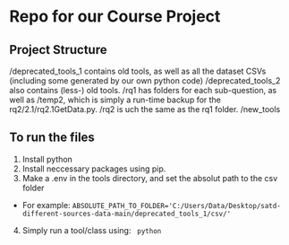 # Repo for our Course Project

## Project Structure 
/deprecated_tools_1 contains old tools, as well as all the dataset CSVs (including some generated by our own python code)
/deprecated_tools_2 also contains (less-) old tools.
/rq1 has folders for each sub-question, as well as /temp2, which is simply a run-time backup for the rq2/2.1/rq2.1GetData.py.
/rq2 is uch the same as the rq1 folder.
/new_tools 

## To run the files
1. Install python
2. Install neccessary packages using pip.
3. Make a .env in the tools directory, and set the absolut path to the csv folder
- For example: 
`
ABSOLUTE_PATH_TO_FOLDER='C:/Users/Data/Desktop/satd-different-sources-data-main/deprecated_tools_1/csv/'
`
4. Simply run a tool/class using:
` 
python 
`